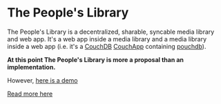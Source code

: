 # The People's Library

The People's Library is a decentralized, sharable, syncable media library and web app. 
It's a web app inside a media library and a media library inside a web app (i.e. it's a [CouchDB](http://couchdb.apache.org/) [CouchApp](http://couchdb.readthedocs.org/en/latest/couchapp/) containing [pouchdb](http://pouchdb.com/)).

**__At this point The People's Library is more a proposal than an implementation.__**

However, [here is a demo](http://owise1.cloudant.com/peoples-lib/_design/peoples-lib/index.html)

[Read more here](/docs/background.md)